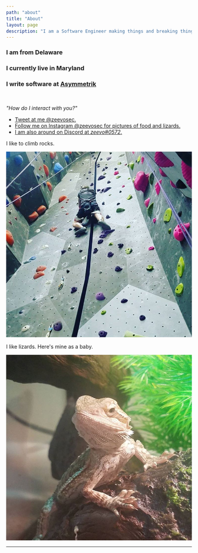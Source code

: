 ```yaml
---
path: "about"
title: "About"
layout: page
description: "I am a Software Engineer making things and breaking things."
---
```


### I am from <i class="fa fa-arrow-right"></i> Delaware

### I currently live in <i class="fa fa-arrow-right"></i> Maryland

### I write software at <i class="fa fa-arrow-right"></i> [Asymmetrik](https://asymmetrik.com)

<br>

_"How do I interact with you?"_

- [Tweet at me @zeevosec.](https://twitter.com/zeevosec)
- [Follow me on Instagram @zeevosec for pictures of food and lizards.](https://instagram.com/zeevosec)
- [I am also around on Discord at _zeevo#0572_.](https://discordapp.com)

I like to climb rocks.

![Rock Climbing](./rc.jpg)

I like lizards. Here's mine as a baby.

![Lizard](./babylizard.jpg)

---
